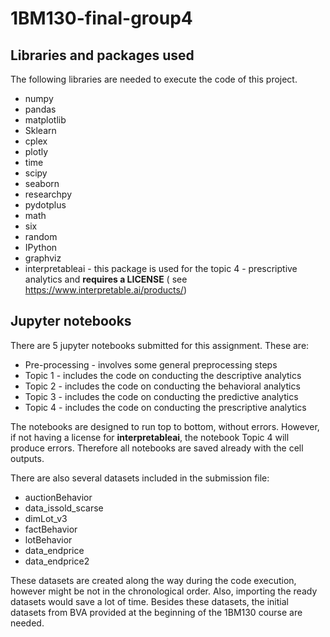 # 1BM130-final-group4

## Libraries and packages used

The following libraries are needed to execute the code of this project. 
* numpy
* pandas
* matplotlib
* Sklearn
* cplex
* plotly
* time
* scipy
* seaborn
* researchpy
* pydotplus
* math
* six
* random
* IPython
* graphviz
* interpretableai - this package is used for the topic 4 - prescriptive analytics and **requires a LICENSE** ( see https://www.interpretable.ai/products/)

## Jupyter notebooks

There are 5 jupyter notebooks submitted for this assignment. These are:
* Pre-processing - involves some general preprocessing steps
* Topic 1 - includes the code on conducting the descriptive analytics
* Topic 2 - includes the code on conducting the behavioral analytics
* Topic 3 - includes the code on conducting the predictive analytics
* Topic 4 - includes the code on conducting the prescriptive analytics

The notebooks are designed to run top to bottom, without errors. However, if not having a license for **interpretableai**, the notebook Topic 4 will produce errors. Therefore all notebooks are saved already with the cell outputs. 

There are also several datasets included in the submission file:
* auctionBehavior
* data_issold_scarse
* dimLot_v3
* factBehavior
* lotBehavior
* data_endprice
* data_endprice2

These datasets are created along the way during the code execution, however might be not in the chronological order. Also, importing the ready datasets would save a lot of time. 
Besides these datasets, the initial datasets from BVA provided at the beginning of the 1BM130 course are needed. 
